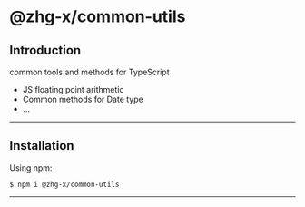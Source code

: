 # @zhg-x/common-utils

## Introduction

common tools and methods for TypeScript

- JS floating point arithmetic
- Common methods for Date type
- ...

---


## Installation

Using npm:

```
$ npm i @zhg-x/common-utils
```

---


